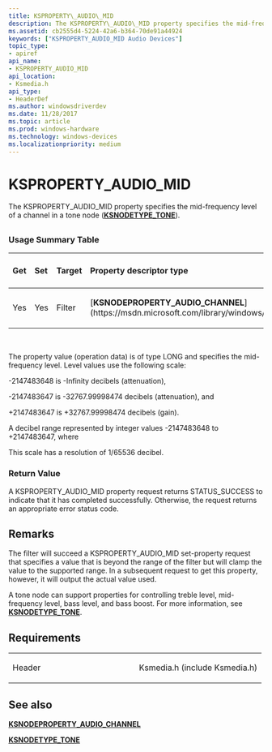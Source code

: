 ```yaml
---
title: KSPROPERTY\_AUDIO\_MID
description: The KSPROPERTY\_AUDIO\_MID property specifies the mid-frequency level of a channel in a tone node (KSNODETYPE\_TONE).
ms.assetid: cb2555d4-5224-42a6-b364-70de91a44924
keywords: ["KSPROPERTY_AUDIO_MID Audio Devices"]
topic_type:
- apiref
api_name:
- KSPROPERTY_AUDIO_MID
api_location:
- Ksmedia.h
api_type:
- HeaderDef
ms.author: windowsdriverdev
ms.date: 11/28/2017
ms.topic: article
ms.prod: windows-hardware
ms.technology: windows-devices
ms.localizationpriority: medium
---
```


# KSPROPERTY\_AUDIO\_MID


The KSPROPERTY\_AUDIO\_MID property specifies the mid-frequency level of a channel in a tone node ([**KSNODETYPE\_TONE**](ksnodetype-tone.md)).

## <span id="ddk_ksproperty_audio_mid_ks"></span><span id="DDK_KSPROPERTY_AUDIO_MID_KS"></span>


### <span id="Usage_Summary_Table"></span><span id="usage_summary_table"></span><span id="USAGE_SUMMARY_TABLE"></span>Usage Summary Table

<table>
<colgroup>
<col width="20%" />
<col width="20%" />
<col width="20%" />
<col width="20%" />
<col width="20%" />
</colgroup>
<thead>
<tr class="header">
<th align="left">Get</th>
<th align="left">Set</th>
<th align="left">Target</th>
<th align="left">Property descriptor type</th>
<th align="left">Property value type</th>
</tr>
</thead>
<tbody>
<tr class="odd">
<td align="left"><p>Yes</p></td>
<td align="left"><p>Yes</p></td>
<td align="left"><p>Filter</p></td>
<td align="left"><p>[<strong>KSNODEPROPERTY_AUDIO_CHANNEL</strong>](https://msdn.microsoft.com/library/windows/hardware/ff537145)</p></td>
<td align="left"><p>LONG</p></td>
</tr>
</tbody>
</table>

 

The property value (operation data) is of type LONG and specifies the mid-frequency level. Level values use the following scale:

-2147483648 is -Infinity decibels (attenuation),

-2147483647 is -32767.99998474 decibels (attenuation), and

+2147483647 is +32767.99998474 decibels (gain).

A decibel range represented by integer values -2147483648 to +2147483647, where

This scale has a resolution of 1/65536 decibel.

### <span id="Return_Value"></span><span id="return_value"></span><span id="RETURN_VALUE"></span>Return Value

A KSPROPERTY\_AUDIO\_MID property request returns STATUS\_SUCCESS to indicate that it has completed successfully. Otherwise, the request returns an appropriate error status code.

Remarks
-------

The filter will succeed a KSPROPERTY\_AUDIO\_MID set-property request that specifies a value that is beyond the range of the filter but will clamp the value to the supported range. In a subsequent request to get this property, however, it will output the actual value used.

A tone node can support properties for controlling treble level, mid-frequency level, bass level, and bass boost. For more information, see [**KSNODETYPE\_TONE**](ksnodetype-tone.md).

Requirements
------------

<table>
<colgroup>
<col width="50%" />
<col width="50%" />
</colgroup>
<tbody>
<tr class="odd">
<td align="left"><p>Header</p></td>
<td align="left">Ksmedia.h (include Ksmedia.h)</td>
</tr>
</tbody>
</table>

## <span id="see_also"></span>See also


[**KSNODEPROPERTY\_AUDIO\_CHANNEL**](https://msdn.microsoft.com/library/windows/hardware/ff537145)

[**KSNODETYPE\_TONE**](ksnodetype-tone.md)

 

 






